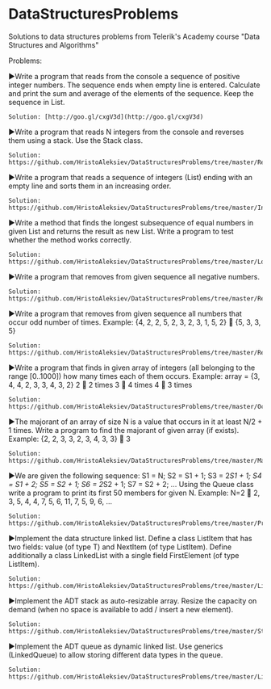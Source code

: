 # DataStructuresProblems
Solutions to data structures problems from Telerik's Academy course "Data Structures and Algorithms"

Problems:

  ►Write a program that reads from the console a sequence of positive integer numbers. The sequence ends when empty 
  line is entered. Calculate and print the sum and average of the elements of the sequence. Keep the sequence in List<int>.
  
    Solution: [http://goo.gl/cxgV3d](http://goo.gl/cxgV3d)
  
  ►Write a program that reads N integers from the console and reverses them using a stack. Use the Stack<int> class.
  
    Solution: https://github.com/HristoAleksiev/DataStructuresProblems/tree/master/ReverseWithStack/ReverseWithStack
    
  ►Write a program that reads a sequence of integers (List<int>) ending with an empty line and sorts them in an 
  increasing order.
 
    Solution: https://github.com/HristoAleksiev/DataStructuresProblems/tree/master/IncreasingOrderSort/IncreasingOrderSort
    
  ►Write a method that finds the longest subsequence of equal numbers in given List<int> and returns the result as new 
  List<int>. Write a program to test whether the method works correctly.
  
    Solution: https://github.com/HristoAleksiev/DataStructuresProblems/tree/master/LongestSubsequence/LongestSubsequence
    
  ►Write a program that removes from given sequence all negative numbers.
 
    Solution: https://github.com/HristoAleksiev/DataStructuresProblems/tree/master/RemoveNegativeNumbers/RemoveNegativeNumbers
    
  ►Write a program that removes from given sequence all numbers that occur odd number of times. Example:
    {4, 2, 2, 5, 2, 3, 2, 3, 1, 5, 2}  {5, 3, 3, 5}
  
    Solution: https://github.com/HristoAleksiev/DataStructuresProblems/tree/master/RemoveOddAppearances/RemoveOddAppearances
    
  ►Write a program that finds in given array of integers (all belonging to the range [0..1000]) how many times each of 
  them occurs.
    Example: array = {3, 4, 4, 2, 3, 3, 4, 3, 2}
      2  2 times
      3  4 times
      4  3 times
  
    Solution: https://github.com/HristoAleksiev/DataStructuresProblems/tree/master/OccurenceCounter/OccurenceCounter
    
  ►The majorant of an array of size N is a value that occurs in it at least N/2 + 1 times. Write a program to find the
  majorant of given array (if exists). Example:
    {2, 2, 3, 3, 2, 3, 4, 3, 3}  3
    
    Solution: https://github.com/HristoAleksiev/DataStructuresProblems/tree/master/Majorant/Majorant
    
  ►We are given the following sequence:
    S1 = N;
    S2 = S1 + 1;
    S3 = 2*S1 + 1;
    S4 = S1 + 2;
    S5 = S2 + 1;
    S6 = 2*S2 + 1;
    S7 = S2 + 2;
      ...
  Using the Queue<T> class write a program to print its first 50 members for given N.
    Example: N=2  2, 3, 5, 4, 4, 7, 5, 6, 11, 7, 5, 9, 6, ...

    Solution: https://github.com/HristoAleksiev/DataStructuresProblems/tree/master/PrintSequence/PrintSequence
    
  ►Implement the data structure linked list. Define a class ListItem<T> that has two fields: value (of type T) and NextItem
  (of type ListItem<T>). Define additionally a class LinkedList<T> with a single field FirstElement (of type ListItem<T>).
 
    Solution: https://github.com/HristoAleksiev/DataStructuresProblems/tree/master/LinkedList/LinkedList
    
  ►Implement the ADT stack as auto-resizable array. Resize the capacity on demand (when no space is available to add / insert
  a new element).
  
    Solution: https://github.com/HristoAleksiev/DataStructuresProblems/tree/master/Stack/Stack
    
  ►Implement the ADT queue as dynamic linked list. Use generics (LinkedQueue<T>) to allow storing different data types in 
  the queue.

    Solution: https://github.com/HristoAleksiev/DataStructuresProblems/tree/master/LinkedQueue/LinkedQueue
    
